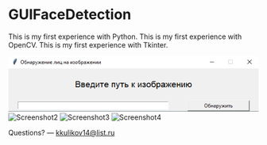# GUIFaceDetection

This is my first experience with Python.
This is my first experience with OpenCV.
This is my first experience with Tkinter.

![Screenshot1](GUIFaceDetection/example/fd1.png)
![Screenshot2](GUIFaceDetection/GUIFaceDetection/example/fd2.png)
![Screenshot3](GUIFaceDetection/GUIFaceDetection/example/fd3.png)
![Screenshot4](GUIFaceDetection/GUIFaceDetection/example/fd4.png)

Questions? — kkulikov14@list.ru
